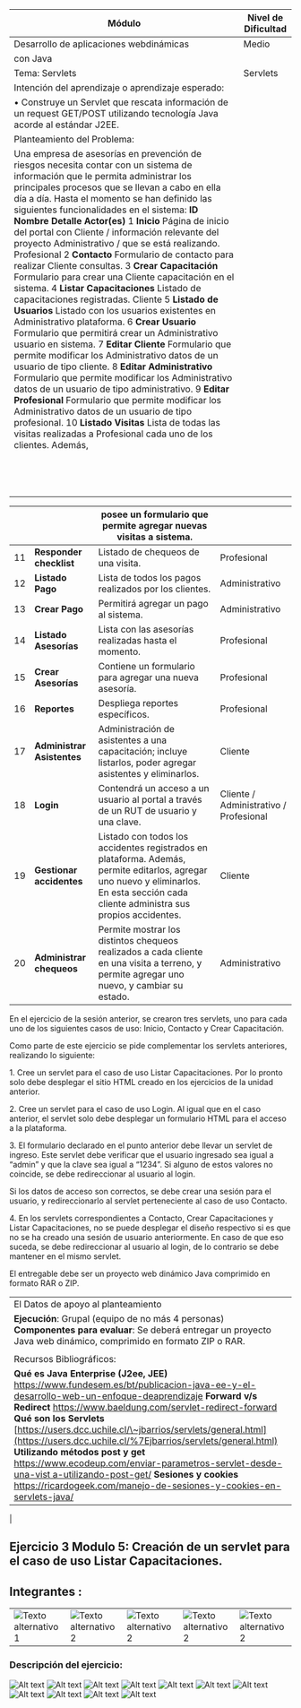 | Módulo                                                                                                                                                                                                                                                                                                                                                                                                                                                                                                                                                                                                                                                                                                                                                                                                                                                                                                                                                                                                                                                                                                                                                                                                                                                                                                                                                                 | Nivel de Dificultad |
|------------------------------------------------------------------------------------------------------------------------------------------------------------------------------------------------------------------------------------------------------------------------------------------------------------------------------------------------------------------------------------------------------------------------------------------------------------------------------------------------------------------------------------------------------------------------------------------------------------------------------------------------------------------------------------------------------------------------------------------------------------------------------------------------------------------------------------------------------------------------------------------------------------------------------------------------------------------------------------------------------------------------------------------------------------------------------------------------------------------------------------------------------------------------------------------------------------------------------------------------------------------------------------------------------------------------------------------------------------------------|---------------------|
| Desarrollo de aplicaciones webdinámicas                                                                                                                                                                                                                                                                                                                                                                                                                                                                                                                                                                                                                                                                                                                                                                                                                                                                                                                                                                                                                                                                                                                                                                                                                                                                                                                                | Medio               |
| con Java                                                                                                                                                                                                                                                                                                                                                                                                                                                                                                                                                                                                                                                                                                                                                                                                                                                                                                                                                                                                                                                                                                                                                                                                                                                                                                                                                               |                     |
| Tema: Servlets                                                                                                                                                                                                                                                                                                                                                                                                                                                                                                                                                                                                                                                                                                                                                                                                                                                                                                                                                                                                                                                                                                                                                                                                                                                                                                                                                         | Servlets            |
| Intención del aprendizaje o aprendizaje esperado:                                                                                                                                                                                                                                                                                                                                                                                                                                                                                                                                                                                                                                                                                                                                                                                                                                                                                                                                                                                                                                                                                                                                                                                                                                                                                                                      |                     |
| • Construye un Servlet que rescata información de un request GET/POST utilizando tecnología Java acorde al estándar J2EE.                                                                                                                                                                                                                                                                                                                                                                                                                                                                                                                                                                                                                                                                                                                                                                                                                                                                                                                                                                                                                                                                                                                                                                                                                                              |                     |
| Planteamiento del Problema:                                                                                                                                                                                                                                                                                                                                                                                                                                                                                                                                                                                                                                                                                                                                                                                                                                                                                                                                                                                                                                                                                                                                                                                                                                                                                                                                            |                     |
| Una empresa de asesorías en prevención de riesgos necesita contar con un sistema de información que le permita administrar los principales procesos que se llevan a cabo en ella día a día.  Hasta el momento se han definido las siguientes funcionalidades en el sistema:  **ID Nombre Detalle Actor(es)** 1 **Inicio** Página de inicio del portal con Cliente / información relevante del proyecto Administrativo / que se está realizando. Profesional 2 **Contacto** Formulario de contacto para realizar Cliente consultas. 3 **Crear Capacitación** Formulario para crear una Cliente capacitación en el sistema. 4 **Listar Capacitaciones** Listado de capacitaciones registradas. Cliente 5 **Listado de Usuarios** Listado con los usuarios existentes en Administrativo plataforma. 6 **Crear Usuario** Formulario que permitirá crear un Administrativo usuario en sistema. 7 **Editar Cliente** Formulario que permite modificar los Administrativo datos de un usuario de tipo cliente. 8 **Editar Administrativo** Formulario que permite modificar los Administrativo datos de un usuario de tipo administrativo. 9 **Editar Profesional** Formulario que permite modificar los Administrativo datos de un usuario de tipo profesional. 10 **Listado Visitas** Lista de todas las visitas realizadas a Profesional cada uno de los clientes. Además, |                     |
|                                                                                                                                                                                                                                                                                                                                                                                                                                                                                                                                                                                                                                                                                                                                                                                                                                                                                                                                                                                                                                                                                                                                                                                                                                                                                                                                                                        |                     |
|                                                                                                                                                                                                                                                                                                                                                                                                                                                                                                                                                                                                                                                                                                                                                                                                                                                                                                                                                                                                                                                                                                                                                                                                                                                                                                                                                                        |                     |
|                                                                                                                                                                                                                                                                                                                                                                                                                                                                                                                                                                                                                                                                                                                                                                                                                                                                                                                                                                                                                                                                                                                                                                                                                                                                                                                                                                        |                     |
|                                                                                                                                                                                                                                                                                                                                                                                                                                                                                                                                                                                                                                                                                                                                                                                                                                                                                                                                                                                                                                                                                                                                                                                                                                                                                                                                                                        |                     |
|                                                                                                                                                                                                                                                                                                                                                                                                                                                                                                                                                                                                                                                                                                                                                                                                                                                                                                                                                                                                                                                                                                                                                                                                                                                                                                                                                                        |                     |
|                                                                                                                                                                                                                                                                                                                                                                                                                                                                                                                                                                                                                                                                                                                                                                                                                                                                                                                                                                                                                                                                                                                                                                                                                                                                                                                                                                        |                     |
|                                                                                                                                                                                                                                                                                                                                                                                                                                                                                                                                                                                                                                                                                                                                                                                                                                                                                                                                                                                                                                                                                                                                                                                                                                                                                                                                                                        |                     |
|                                                                                                                                                                                                                                                                                                                                                                                                                                                                                                                                                                                                                                                                                                                                                                                                                                                                                                                                                                                                                                                                                                                                                                                                                                                                                                                                                                        |                     |
|                                                                                                                                                                                                                                                                                                                                                                                                                                                                                                                                                                                                                                                                                                                                                                                                                                                                                                                                                                                                                                                                                                                                                                                                                                                                                                                                                                        |                     |
|                                                                                                                                                                                                                                                                                                                                                                                                                                                                                                                                                                                                                                                                                                                                                                                                                                                                                                                                                                                                                                                                                                                                                                                                                                                                                                                                                                        |                     |
|                                                                                                                                                                                                                                                                                                                                                                                                                                                                                                                                                                                                                                                                                                                                                                                                                                                                                                                                                                                                                                                                                                                                                                                                                                                                                                                                                                        |                     |
|                                                                                                                                                                                                                                                                                                                                                                                                                                                                                                                                                                                                                                                                                                                                                                                                                                                                                                                                                                                                                                                                                                                                                                                                                                                                                                                                                                        |                     |
|                                                                                                                                                                                                                                                                                                                                                                                                                                                                                                                                                                                                                                                                                                                                                                                                                                                                                                                                                                                                                                                                                                                                                                                                                                                                                                                                                                        |                     |

|    |                                | posee un formulario que permite agregar nuevas visitas a sistema.                                                                                                                       |                                        |
|----|--------------------------------|-----------------------------------------------------------------------------------------------------------------------------------------------------------------------------------------|----------------------------------------|
| 11 | **Responder checklist**        | Listado de chequeos de una visita.                                                                                                                                                      | Profesional                            |
| 12 | **Listado Pago**               | Lista de todos los pagos realizados por los clientes.                                                                                                                                   | Administrativo                         |
| 13 | **Crear Pago**                 | Permitirá agregar un pago al sistema.                                                                                                                                                   | Administrativo                         |
| 14 | **Listado Asesorías**          | Lista con las asesorías realizadas hasta el momento.                                                                                                                                    | Profesional                            |
| 15 | **Crear Asesorías**            | Contiene un formulario para agregar una nueva asesoría.                                                                                                                                 | Profesional                            |
| 16 | **Reportes**                   | Despliega reportes específicos.                                                                                                                                                         | Profesional                            |
| 17 | **Administrar** **Asistentes** | Administración de asistentes a una capacitación; incluye listarlos, poder agregar asistentes y eliminarlos.                                                                             | Cliente                                |
| 18 | **Login**                      | Contendrá un acceso a un usuario al portal a través de un RUT de usuario y una clave.                                                                                                   | Cliente / Administrativo / Profesional |
| 19 | **Gestionar accidentes**       | Listado con todos los accidentes registrados en plataforma. Además, permite editarlos, agregar uno nuevo y eliminarlos. En esta sección cada cliente administra sus propios accidentes. | Cliente                                |
| 20 | **Administrar chequeos**       | Permite mostrar los distintos chequeos realizados a cada cliente en una visita a terreno, y permite agregar uno nuevo, y cambiar su estado.                                             | Administrativo                         |

En el ejercicio de la sesión anterior, se crearon tres servlets, uno para cada uno de los siguientes casos de uso:
Inicio, Contacto y Crear Capacitación.

Como parte de este ejercicio se pide complementar los servlets anteriores, realizando lo siguiente:

1\. Cree un servlet para el caso de uso Listar Capacitaciones. Por lo pronto solo debe desplegar el sitio HTML creado en
los ejercicios de la unidad anterior.

2\. Cree un servlet para el caso de uso Login. Al igual que en el caso anterior, el servlet solo debe desplegar un
formulario HTML para el acceso a la plataforma.

3\. El formulario declarado en el punto anterior debe llevar un servlet de ingreso. Este servlet debe verificar que el
usuario ingresado sea igual a “admin” y que la clave sea igual a “1234”. Si alguno de estos valores no coincide, se debe
redireccionar al usuario al login.

Si los datos de acceso son correctos, se debe crear una sesión para el usuario, y redireccionarlo al servlet
perteneciente al caso de uso Contacto.

4\. En los servlets correspondientes a Contacto, Crear Capacitaciones y Listar Capacitaciones, no se puede desplegar el
diseño respectivo si es que no se ha creado una sesión de usuario anteriormente. En caso de que eso suceda, se debe
redireccionar al usuario al login, de lo contrario se debe mantener en el mismo servlet.

El entregable debe ser un proyecto web dinámico Java comprimido en formato RAR o ZIP.

|                                                                                                                                                                                                                                                                                                                                                                                                                                                                                                                                                                                                                                                                                                       |
|-------------------------------------------------------------------------------------------------------------------------------------------------------------------------------------------------------------------------------------------------------------------------------------------------------------------------------------------------------------------------------------------------------------------------------------------------------------------------------------------------------------------------------------------------------------------------------------------------------------------------------------------------------------------------------------------------------|
| El Datos de apoyo al planteamiento                                                                                                                                                                                                                                                                                                                                                                                                                                                                                                                                                                                                                                                                    |
| **Ejecución**: Grupal (equipo de no más 4 personas)   **Componentes para evaluar**: Se deberá entregar un proyecto Java web dinámico, comprimido en formato ZIP o RAR.                                                                                                                                                                                                                                                                                                                                                                                                                                                                                                                                |
|                                                                                                                                                                                                                                                                                                                                                                                                                                                                                                                                                                                                                                                                                                       |
| Recursos Bibliográficos:                                                                                                                                                                                                                                                                                                                                                                                                                                                                                                                                                                                                                                                                              |
| **Qué es Java Enterprise (J2ee, JEE)** <https://www.fundesem.es/bt/publicacion-java-ee-y-el-desarrollo-web-un-enfoque-deaprendizaje>   **Forward v/s Redirect** <https://www.baeldung.com/servlet-redirect-forward>   **Qué son los Servlets** [https://users.dcc.uchile.cl/\~jbarrios/servlets/general.html](https://users.dcc.uchile.cl/%7Ejbarrios/servlets/general.html)  **Utilizando métodos post y get** [https://www.ecodeup.com/enviar-parametros-servlet-desde-una-vist a-utilizando-post-get/](https://www.ecodeup.com/enviar-parametros-servlet-desde-una-vist%20a-utilizando-post-get/)  **Sesiones y cookies** <https://ricardogeek.com/manejo-de-sesiones-y-cookies-en-servlets-java/> |
|

## Ejercicio 3 Modulo 5: Creación de un servlet para el caso de uso Listar Capacitaciones.

## **Integrantes :**

<table>
  <tr>
    <td><img src=https://img.shields.io/badge/Angelica%20-%20Romero%20-%20violet?cacheSeconds=3200" alt="Texto alternativo 1"></td>
    <td><img src="https://img.shields.io/badge/Bastian%20-%20Mariangel%20-%20red?cacheSeconds=3200" alt="Texto alternativo 2"></td>
    <td><img src="https://img.shields.io/badge/Ivan%20-%20Mieres%20-%20green?cacheSeconds=3200
" alt="Texto alternativo 2"></td>
    <td><img src="https://img.shields.io/badge/Patricio%20-%20Bonnin%20-%20brown?cacheSeconds=3200
" alt="Texto alternativo 2"></td>
    <td><img src="https://img.shields.io/badge/Roberto%20-%20Rivas%20-%20blue?cacheSeconds=3200
" alt="Texto alternativo 2"></td>

  </tr>
</table>

### **Descripción del ejercicio:**

![Alt text](image-1.png)
![Alt text](image-2.png)
![Alt text](image-3.png)
![Alt text](image-4.png)
![Alt text](image-5.png)
![Alt text](image-6.png)
![Alt text](image-7.png)
![Alt text](image-8.png)
![Alt text](image-9.png)
![Alt text](image-10.png)
![Alt text](image-11.png)
